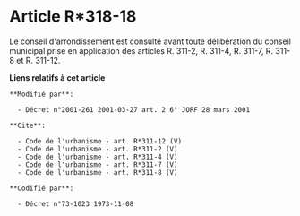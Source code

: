 # Article R*318-18

Le conseil d'arrondissement est consulté avant toute délibération du conseil municipal prise en application des articles R.
311-2, R. 311-4, R. 311-7, R. 311-8 et R. 311-12.

**Liens relatifs à cet article**

	**Modifié par**:

	  - Décret n°2001-261 2001-03-27 art. 2 6° JORF 28 mars 2001

	**Cite**:

	  - Code de l'urbanisme - art. R*311-12 (V)
	  - Code de l'urbanisme - art. R*311-2 (V)
	  - Code de l'urbanisme - art. R*311-4 (V)
	  - Code de l'urbanisme - art. R*311-7 (V)
	  - Code de l'urbanisme - art. R*311-8 (V)

	**Codifié par**:

	  - Décret n°73-1023 1973-11-08
